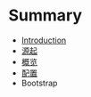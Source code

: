 # Summary

* [Introduction](README.md)
* [源起](vanilla-start.md)
* [概览](overview.md)
* [配置](config.md)
* Bootstrap

